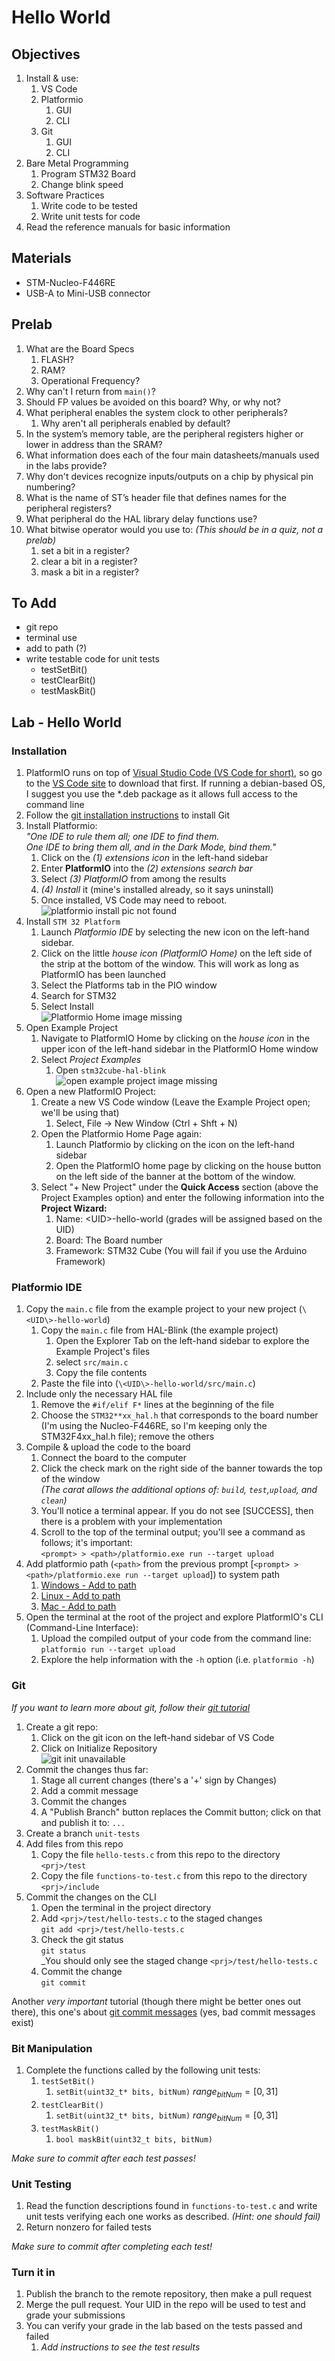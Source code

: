 # Hello World

## Objectives

1. Install & use:
   1. VS Code
   2. Platformio
      1. GUI
      2. CLI
   3. Git
      1. GUI
      2. CLI
2. Bare Metal Programming
   1. Program STM32 Board
   2. Change blink speed
3. Software Practices
   1. Write code to be tested
   2. Write unit tests for code
4. Read the reference manuals for basic information

## Materials

- STM-Nucleo-F446RE
- USB-A to Mini-USB connector

## Prelab

1. What are the Board Specs
   1. FLASH?
   2. RAM?
   3. Operational Frequency?
2. Why can't I return from `main()`?
3. Should FP values be avoided on this board? Why, or why not?
4. What peripheral enables the system clock to other peripherals?
   1. Why aren't all peripherals enabled by default?
5. In the system’s memory table, are the peripheral registers higher or lower in address than the SRAM?
6. What information does each of the four main datasheets/manuals used in the labs provide?
7. Why don't devices recognize inputs/outputs on a chip by physical pin numbering?
8. What is the name of ST’s header file that defines names for the peripheral registers?
9. What peripheral do the HAL library delay functions use?
10. What bitwise operator would you use to: _(This should be in a quiz, not a prelab)_
    1. set a bit in a register?
    2. clear a bit in a register?
    3. mask a bit in a register?

## To Add

- git repo
- terminal use
- add to path (?)
- write testable code for unit tests
  - testSetBit()
  - testClearBit()
  - testMaskBit()

## Lab - Hello World

### Installation

1. PlatformIO runs on top of [Visual Studio Code (VS Code for short)](https://code.visualstudio.com), so go to the [VS Code site](https://code.visualstudio.com) to download that first. If running a debian-based OS, I suggest you use the *.deb package as it allows full access to the command line
2. Follow the [git installation instructions](https://git-scm.com/book/en/v2/Getting-Started-Installing-Git) to install Git
3. Install Platformio: \
   _"One IDE to rule them all; one IDE to find them._ \
   _One IDE to bring them all, and in the Dark Mode, bind them."_
   1. Click on the _(1) extensions icon_ in the left-hand sidebar
   2. Enter **PlatformIO** into the _(2) extensions search bar_
   3. Select _(3) PlatformIO_ from among the results
   4. _(4) Install_ it (mine's installed already, so it says uninstall)
   5. Once installed, VS Code may need to reboot. \
![platformio install pic not found](pics/platformio-install.png)
4. Install `STM 32 Platform`
   1. Launch _Platformio IDE_ by selecting the new icon on the left-hand sidebar.
   2. Click on the little _house icon (PlatformIO Home)_ on the left side of the strip at the bottom of the window. This will work as long as PlatformIO has been launched
   3. Select the Platforms tab in the PIO window
   4. Search for STM32
   5. Select Install \
   ![Platformio Home image missing](pics/platformio-platforms.png)
5. Open Example Project
   1. Navigate to PlatformIO Home by clicking on the _house icon_ in the upper icon of the left-hand sidebar in the PlatformIO Home window
   2. Select _Project Examples_
      1. Open `stm32cube-hal-blink` \
      ![open example project image missing](pics/open-example-project.png)
6. Open a new PlatformIO Project:
   1. Create a new VS Code window (Leave the Example Project open; we'll be using that)
      1. Select, File $\rightarrow$ New Window (Ctrl + Shft + N)
   2. Open the Platformio Home Page again:
      1. Launch Platformio by clicking on the icon on the left-hand sidebar
      2. Open the PlatformIO home page by clicking on the house button on the left side of the banner at the bottom of the window.
   3. Select "+ New Project" under the **Quick Access** section (above the Project Examples option) and enter the following information into the **Project Wizard:**
      1. Name: \<UID\>-hello-world (grades will be assigned based on the UID)
      2. Board: The Board number
      3. Framework: STM32 Cube (You will fail if you use the Arduino Framework)

### Platformio IDE

1. Copy the `main.c` file from the example project to your new project (`\<UID\>-hello-world`)
   1. Copy the `main.c` file from HAL-Blink (the example project)
      1. Open the Explorer Tab on the left-hand sidebar to explore the Example Project's files
      2. select `src/main.c`
      3. Copy the file contents
   2. Paste the file into (`\<UID\>-hello-world/src/main.c`)
2. Include only the necessary HAL file
   1. Remove the `#if/elif F*` lines at the beginning of the file
   2. Choose the `STM32**xx_hal.h` that corresponds to the board number (I'm using the Nucleo-F446RE, so I'm keeping only the STM32F4xx_hal.h file); remove the others
3. Compile & upload the code to the board
   1. Connect the board to the computer
   2. Click the check mark on the right side of the banner towards the top of the window \
   _(The carat allows the additional options of: `build`, `test`,`upload`, and `clean`)_
   3. You'll notice a terminal appear. If you do not see [SUCCESS], then there is a problem with your implementation
   4. Scroll to the top of the terminal output; you'll see a command as follows; it's important: \
   `<prompt> > <path>/platformio.exe run --target upload`
4. Add platformio path (`<path>` from the previous prompt [`<prompt> > <path>/platformio.exe run --target upload`]) to system path
    1. [Windows - Add to path](https://www.architectryan.com/2018/03/17/add-to-the-path-on-windows-10/)
    2. [Linux - Add to path](https://linuxize.com/post/how-to-add-directory-to-path-in-linux/)
    3. [Mac - Add to path](https://osxdaily.com/2014/08/14/add-new-path-to-path-command-line/)
5. Open the terminal at the root of the project and explore PlatformIO's CLI (Command-Line Interface):
    1. Upload the compiled output of your code from the command line: \
      `platformio run --target upload`
    2. Explore the help information with the `-h` option (i.e. `platformio -h`)

### Git

_If you want to learn more about git, follow their [git tutorial](https://git-scm.com/docs/gittutorial)_

1. Create a git repo:
    1. Click on the git icon on the left-hand sidebar of VS Code
    2. Click on Initialize Repository \
    ![git init unavailable](pics/vscode-init-git.png)
2. Commit the changes thus far:
    1. Stage all current changes (there's a '+' sign by Changes)
    2. Add a commit message
    3. Commit the changes
    4. A "Publish Branch" button replaces the Commit button; click on that and publish it to:
    `...`
3. Create a branch `unit-tests`
4. Add files from this repo
   1. Copy the file `hello-tests.c` from this repo to the directory `<prj>/test`
   2. Copy the file `functions-to-test.c` from this repo to the directory `<prj>/include`
5. Commit the changes on the CLI
   1. Open the terminal in the project directory
   2. Add `<prj>/test/hello-tests.c` to the staged changes \
   `git add <prj>/test/hello-tests.c`
   3. Check the git status \
   `git status` \
   _You should only see the staged change `<prj>/test/hello-tests.c`
   4. Commit the change \
   `git commit`

Another _very important_ tutorial (though there might be better ones out there), this one's about [git commit messages](https://medium.com/@steveamaza/how-to-write-a-proper-git-commit-message-e028865e5791) (yes, bad commit messages exist)

### Bit Manipulation

1. Complete the functions called by the following unit tests:
    1. `testSetBit()`
       1. `setBit(uint32_t* bits, bitNum)` $range_{bitNum} = [0,31]$
    2. `testClearBit()`
       1. `setBit(uint32_t* bits, bitNum)` $range_{bitNum} = [0,31]$
    3. `testMaskBit()`
       1. `bool maskBit(uint32_t bits, bitNum)`

_Make sure to commit after each test passes!_

### Unit Testing

1. Read the function descriptions found in `functions-to-test.c` and write unit tests verifying each one works as described. _(Hint: one should fail)_
2. Return nonzero for failed tests

_Make sure to commit after completing each test!_

### Turn it in

1. Publish the branch to the remote repository, then make a pull request
2. Merge the pull request. Your UID in the repo will be used to test and grade your submissions
3. You can verify your grade in the lab based on the tests passed and failed
   1. _Add instructions to see the test results_
